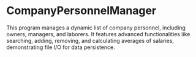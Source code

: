 # CompanyPersonnelManager
This program manages a dynamic list of company personnel, including owners, managers, and laborers. It features advanced functionalities like searching, adding, removing, and calculating averages of salaries, demonstrating file I/O for data persistence.
